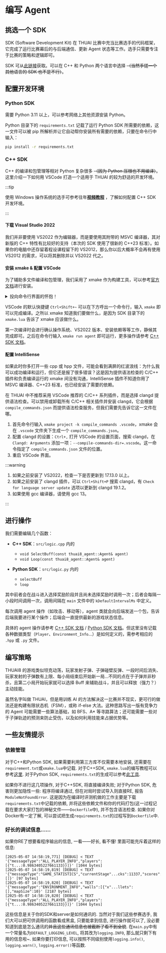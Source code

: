 # 编写 Agent

## 挑选一个 SDK

SDK (Software Development Kit) 在 THUAI 比赛中充当比赛选手的代码框架，它完成了运行比赛幕后的与后端通信、更新 Agent 状态等工作。选手只需要专注于比赛的策略和逻辑即可。

SDK 可从[此链接](https://github.com/thuasta/thuai-8/releases)获取。可以在 C++ 和 Python 两个语言中选择 ~~（当然手搓一个其他语言的 SDK 也不是不行）~~。

## 配置开发环境

### Python SDK

需要 Python 3.11 以上，可以参考网络上其他资源安装 Python。

Python 目录下的 `requirements.txt` 记载了运行 Python SDK 所需要的依赖，这一文件可以被 pip 所解析并让它自动帮你安装所有需要的依赖，只要在命令行中输入：

```bash
pip install -r requirements.txt
```

### C++ SDK

C++ 的编译和包管理等相对 Python 复杂很多 ~~（因为 Python 压根也不用编译）~~。这里介绍一下如何用 VSCode 打造一个适用于 THUAI 的较为舒适的开发环境。

:::tip

使用 Windows 操作系统的选手可参考往年[**视频教程**](https://cloud.tsinghua.edu.cn/f/9f18a58882614cbea368/) ，了解如何配置 C++ SDK 开发环境。

:::

#### 下载 Visual Studio 2022

我们并非要使用 VS2022 作为编辑器，而是要使用其附带的 MSVC 编译器，其对新版的 C++ 特性有比较好的支持（本次的 SDK 使用了很新的 C++23 标准）。如果你的电脑中还存留着程设课程留下的 VS2012，那么你以后大概率不会再有使用 VS2012 的需求，可以将其删除并以 VS2022 代之。

#### 安装 xmake & 配置 VSCode

为了辅助多文件编译和包管理，我们采用了 xmake 作为构建工具，可以参考[官方文档](https://xmake.io/#/zh-cn/guide/installation)进行安装。

<details>
<summary>投向命令行界面的怀抱！</summary>

在 THUAI 的比赛和之后的开发中，一个建议是抛弃 VSCode 右上角的运行键，转而投向[命令行](../.././../docs/learning_resources/os/terminal.md)界面的怀抱，原因有两点：

1. 图形界面总是具有极限，当我们需要图形界面所没有提供的操作，命令行可以帮我们完成。
2. 你可能很难搞清楚右上角的哪个运行键是由哪个插件提供的，尤其是当我们在 VSCode 上安装很多插件以后，出现问题将更加难以调试。

</details>

VSCode 的默认快捷键 `Ctrl+Shift+~` 可以在下方呼出一个命令行，输入 `xmake` 即可以完成编译。之所以 xmake 知道我们要做什么，是因为 SDK 目录下的 `xmake.lua` 告诉了 xmake 应该做什么。

第一次编译时会进行确认操作系统、VS2022 版本、安装依赖等等工作，静候其完成即可。之后在命令行输入 `xmake run agent` 即可运行，更多操作请参考 [C++ SDK 文档](cpp_sdk.md#构建项目)。

#### 配置 IntelliSense

如果此时你多打开一些 cpp 或 hpp 文件，可能会看到满屏的红波浪线：为什么我可以成功编译和运行，但它还是报了很多错误？这是因为提供语法检查的 C/C++ 插件和负责编译运行的 xmake 间没有沟通，IntelliSense 插件不知道你用了 MSVC 编译器、C++23 标准，也已经安装了需要的依赖。

在 THUAI 中不推荐采用 VSCode 推荐的 C/C++ 系列插件，而是选择 clangd 提供语法检查。可以禁用或卸载所有 C/C++ 相关插件并安装 clangd，它会根据 `compile_commands.json` 而提供语法检查服务，但我们需要先告诉它这一文件在哪。

1. 首先命令行输入 `xmake project -k compile_commands .vscode`，xmake 会在 `.vscode` 文件夹下生成一个 `compile_commands.json`。
2. 配置 clangd 的设置：`Ctrl+,` 打开 VSCode 的设置页面，搜索 clangd，在 `Clangd: Arguments` 添加一项：`--compile-commands-dir=.vscode`。这一命令指定了 `compile_commands.json` 文件的位置。
3. 重启 VSCode 界面。

:::warning

1. 如果之前安装了 VS2022，检查一下是否更新到 17.13.0 以上。
2. 如果之前安装了 clangd 插件，可以 `Ctrl+Shift+P` 搜索 clangd，有 `Check for language server update` 选项以更新到 clangd 19.1.2。
3. 如果使用 gcc 编译器，请使用 gcc 13。

:::

## 进行操作

我们需要编辑几个函数：

- **C++ SDK**：`src/logic.cpp` 内的
  - `void SelectBuff(const thuai8_agent::Agent& agent)`
  - `void Loop(const thuai8_agent::Agent& agent)`

- **Python SDK**：`src/logic.py` 内的
  - `selectBuff`
  - `loop`

其中前者会在战斗进入选择奖励阶段并且尚未选择奖励时调用一次；后者会每隔一小段时间调用一次，调用间隔在 `main` 文件中的 `kDefaultIntervalMs` 中定义。

每次调用 agent 操作（如攻击、移动等），agent 类就会向后端发送一个包，告诉后端我要进行某个操作；后端会一直提供最新的游戏状态信息。

具体的 agent 操作请参考 [C++ SDK 文档](cpp_sdk.md) / [Python SDK 文档](python_sdk.md)。但这里没有记载各种数据类型（`Player`、`Environment_Info`...）是如何定义的，需参考相应的 `.hpp` 或 `.py` 文件。

## 编写策略

THUAI8 的游戏类似坦克动荡，玩家发射子弹、子弹碰壁反弹、一段时间后消失、玩家发射的子弹数有上限、每小局结束后开始新一局...不同的点在于子弹并非秒杀，且第二小局开始玩家就可以选择 Buff 来辅助战斗，并且可以释放（强力？）主动技能。

虽然名字叫做 THUAI，但是用训练 AI 的方法解决这一比赛并不现实，更可行的做法还是构建有限状态机（FSM），或称 if-else 大法。这种思路写出一版有竞争力的 Agent 可能需要一些算法基础，如 BFS、A* 等寻路算法；还可能需要一些对于子弹轨迹的预测来防止受伤，以及如何利用技能来占据优势等。

## 一些友情提示

### 依赖管理

对于C++和Python SDK, 如果需要利用第三方库不仅需要本地安装, 还需要在`requirement.txt`或`xmake.lua`中记载. 对于C++SDK, `xmake.lua`的编写教程可以参考[这里](https://xmake.io/mirror/zh-cn/package/remote_package.html). 对于Python SDK, `requirements.txt`的生成可以参考[此工具](https://pypi.org/project/pipreqs/).

如果你不进行这几项操作, 对于C++SDK, 将直接编译失败; 对于Python SDK, 危害则更加隐性一些: 程序将编译通过, 但在对局时尝试导入则直接RE, 报告`ModuleNotFoundError`. 这是因为在编译时评测机做的工作主要是下载`requirements.txt`中记载的依赖, 并将这些依赖文件和你的代码打包(这一过程记载在要求大家打包的神秘文件——`Dockerfile`中), 并不包含语法检查. 如果你对Docker有一定了解, 可以尝试把生成`requirements.txt`的过程写到`Dockerfile`中.

### 好长的调试信息......

如果你RE了想要看程序输出的信息, 一看——好长, 看不懂! 里面可能充斥着这样的信息:

```
[2025-05-07 14:58:19,771] [DEBUG] < TEXT '{"messageType":"ALL_PLAYER_INFO","players":[{"t...:0.9863405227661133}}]}' [1044 bytes]
[2025-05-07 14:58:19,819] [DEBUG] < TEXT '{"messageType":"GAME_STATISTICS","currentStage"...cks":11337,"scores":[]}' [97 bytes]
[2025-05-07 14:58:19,820] [DEBUG] < TEXT '{"messageType":"ENVIRONMENT_INFO","walls":[{"x"...llets":[],"mapSize":10}' [2187 bytes]
[2025-05-07 14:58:19,820] [DEBUG] < TEXT '{"messageType":"ALL_PLAYER_INFO","players":[{"t...:0.9863405227661133}}]}' [1044 bytes]
```

这些信息是关于你的SDK和server是如何通讯的. 当然对于我们这些参赛选手, 我们大可以把可供调用的函数看成黑盒, 只要能拿到信息, 进行操作就可以了, 没必要知道到底是怎么通讯的~~并且这些通讯信息也被截断了看不到全貌~~. 在`main.py`中有一个常量名为`DEFAULT_LOGGING_LEVEL`, 将其改为`logging.INFO`, 那么就只剩下有用的信息啦~. 如果你要打印信息, 可以按照不同级别使用`logging.info()`, `logging.warn()`, `logging.error()`等函数.
